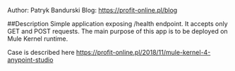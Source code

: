 Author: Patryk Bandurski
Blog: https://profit-online.pl/blog

##Description
Simple application exposing /health endpoint. It accepts only GET and POST requests. The main purpose of this app is to be deployed on Mule Kernel runtime.

Case is described here https://profit-online.pl/2018/11/mule-kernel-4-anypoint-studio